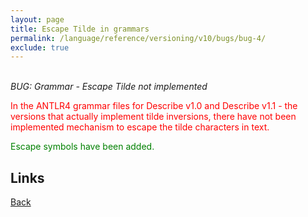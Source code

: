```yaml
---
layout: page
title: Escape Tilde in grammars
permalink: /language/reference/versioning/v10/bugs/bug-4/
exclude: true
---
```

<br>_BUG: Grammar - Escape Tilde not implemented_

<span style="color:red">In the ANTLR4 grammar files for Describe v1.0 and Describe v1.1 - the versions that actually implement tilde inversions, there have not been implemented mechanism to escape the tilde characters in text.</span>

<span style="color:green">Escape symbols have been added.</span>


## Links
[Back](/language/reference/versioning/v10/transpiler10/)